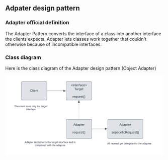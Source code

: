 ## Adpater design pattern

### Adapter official definition
The Adapter Pattern converts the interface of a class into another interface the clients expects.
Adapter lets classes work together that couldn't otherwise because of incompatible interfaces.


### Class diagram
Here is the class diagram of the Adapter design pattern (Object Adapter)

![adapter-class-diagram](adapter-class-diagram.png)

